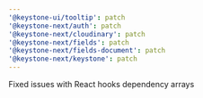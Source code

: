 ```yaml
---
'@keystone-ui/tooltip': patch
'@keystone-next/auth': patch
'@keystone-next/cloudinary': patch
'@keystone-next/fields': patch
'@keystone-next/fields-document': patch
'@keystone-next/keystone': patch
---
```


Fixed issues with React hooks dependency arrays

